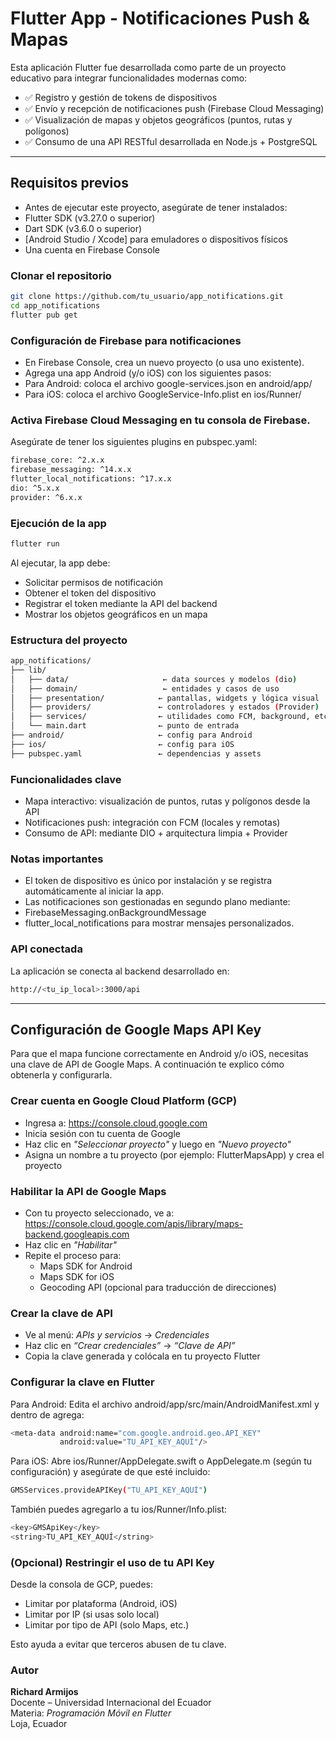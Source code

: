 # Flutter App - Notificaciones Push & Mapas

Esta aplicación Flutter fue desarrollada como parte de un proyecto educativo para integrar funcionalidades modernas como:

- ✅ Registro y gestión de tokens de dispositivos
- ✅ Envío y recepción de notificaciones push (Firebase Cloud Messaging)
- ✅ Visualización de mapas y objetos geográficos (puntos, rutas y polígonos)
- ✅ Consumo de una API RESTful desarrollada en Node.js + PostgreSQL

---

## Requisitos previos

- Antes de ejecutar este proyecto, asegúrate de tener instalados:
- Flutter SDK (v3.27.0 o superior)
- Dart SDK (v3.6.0 o superior)
- [Android Studio / Xcode] para emuladores o dispositivos físicos
- Una cuenta en Firebase Console

### Clonar el repositorio
```bash
git clone https://github.com/tu_usuario/app_notifications.git
cd app_notifications
flutter pub get
```

### Configuración de Firebase para notificaciones

- En Firebase Console, crea un nuevo proyecto (o usa uno existente).
- Agrega una app Android (y/o iOS) con los siguientes pasos:
- Para Android: coloca el archivo google-services.json en android/app/
- Para iOS: coloca el archivo GoogleService-Info.plist en ios/Runner/

### Activa Firebase Cloud Messaging en tu consola de Firebase.

Asegúrate de tener los siguientes plugins en pubspec.yaml:

```bash
firebase_core: ^2.x.x
firebase_messaging: ^14.x.x
flutter_local_notifications: ^17.x.x
dio: ^5.x.x
provider: ^6.x.x
```

### Ejecución de la app

```bash
flutter run
```

Al ejecutar, la app debe:
- Solicitar permisos de notificación
- Obtener el token del dispositivo
- Registrar el token mediante la API del backend
- Mostrar los objetos geográficos en un mapa

### Estructura del proyecto
```bash
app_notifications/
├── lib/
│   ├── data/                     ← data sources y modelos (dio)
│   ├── domain/                   ← entidades y casos de uso
│   ├── presentation/            ← pantallas, widgets y lógica visual
│   ├── providers/               ← controladores y estados (Provider)
│   ├── services/                ← utilidades como FCM, background, etc.
│   └── main.dart                ← punto de entrada
├── android/                     ← config para Android
├── ios/                         ← config para iOS
├── pubspec.yaml                 ← dependencias y assets
```
### Funcionalidades clave

- Mapa interactivo: visualización de puntos, rutas y polígonos desde la API
- Notificaciones push: integración con FCM (locales y remotas)
- Consumo de API: mediante DIO + arquitectura limpia + Provider

### Notas importantes

- El token de dispositivo es único por instalación y se registra automáticamente al iniciar la app.
- Las notificaciones son gestionadas en segundo plano mediante:
- FirebaseMessaging.onBackgroundMessage
- flutter_local_notifications para mostrar mensajes personalizados.

### API conectada

La aplicación se conecta al backend desarrollado en:

```bash
http://<tu_ip_local>:3000/api
```
---

## Configuración de Google Maps API Key

Para que el mapa funcione correctamente en Android y/o iOS, necesitas una clave de API de Google Maps. A continuación te explico cómo obtenerla y configurarla.

### Crear cuenta en Google Cloud Platform (GCP)
- Ingresa a: https://console.cloud.google.com
- Inicia sesión con tu cuenta de Google
- Haz clic en *"Seleccionar proyecto"* y luego en *"Nuevo proyecto"*
- Asigna un nombre a tu proyecto (por ejemplo: FlutterMapsApp) y crea el proyecto

### Habilitar la API de Google Maps

- Con tu proyecto seleccionado, ve a: https://console.cloud.google.com/apis/library/maps-backend.googleapis.com
- Haz clic en *"Habilitar"*
- Repite el proceso para:
    - Maps SDK for Android
    - Maps SDK for iOS
    - Geocoding API (opcional para traducción de direcciones)

### Crear la clave de API

- Ve al menú: *APIs y servicios* → *Credenciales*
- Haz clic en *“Crear credenciales”* → *“Clave de API”*
- Copia la clave generada y colócala en tu proyecto Flutter

### Configurar la clave en Flutter

Para Android:
Edita el archivo android/app/src/main/AndroidManifest.xml y dentro de <application> agrega:

```bash
<meta-data android:name="com.google.android.geo.API_KEY"
           android:value="TU_API_KEY_AQUÍ"/>
```
Para iOS:
Abre ios/Runner/AppDelegate.swift o AppDelegate.m (según tu configuración) y asegúrate de que esté incluido:

```bash
GMSServices.provideAPIKey("TU_API_KEY_AQUÍ")
```
También puedes agregarlo a tu ios/Runner/Info.plist:

```bash
<key>GMSApiKey</key>
<string>TU_API_KEY_AQUÍ</string>
```

### (Opcional) Restringir el uso de tu API Key
Desde la consola de GCP, puedes:

- Limitar por plataforma (Android, iOS)
- Limitar por IP (si usas solo local)
- Limitar por tipo de API (solo Maps, etc.)

Esto ayuda a evitar que terceros abusen de tu clave.


### Autor
**Richard Armijos**  
Docente – Universidad Internacional del Ecuador  
Materia: *Programación Móvil en Flutter*  
Loja, Ecuador
